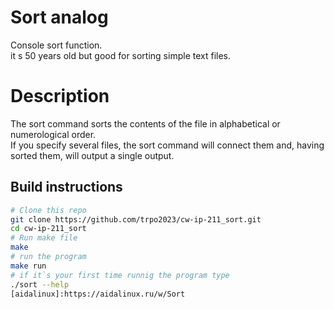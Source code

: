 # Sort analog 

Console sort function.</br> 
it s 50 years old but good for sorting simple text files. </br>

# Description

The sort command sorts the contents of the file in alphabetical or numerological order.</br>
If you specify several files, the sort command will connect them and, having sorted them, will output a single output.</br>

## Build instructions
```sh
# Clone this repo
git clone https://github.com/trpo2023/cw-ip-211_sort.git
cd cw-ip-211_sort
# Run make file
make
# run the program
make run
# if it`s your first time runnig the program type
./sort --help
[aidalinux]:https://aidalinux.ru/w/Sort
